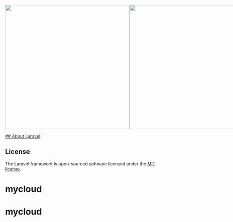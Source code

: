 
<p align="center" style="display:flex;">
    <img src="https://res.cloudinary.com/dtfbvvkyp/image/upload/v1566331377/laravel-logolockup-cmyk-red.svg" width="400">
    <img src="https://files.readme.io/86176b7-vuejs.png" width="400">
</p>



<a href="https://laravel.com/">## About Laravel</a>

## License

The Laravel framework is open-sourced software licensed under the [MIT license](https://opensource.org/licenses/MIT).
# mycloud
# mycloud
